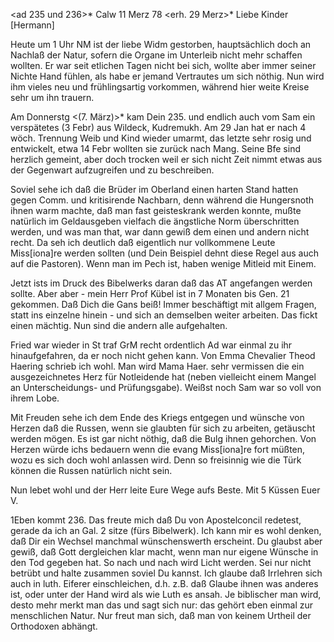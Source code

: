 <ad 235 und 236>* Calw 11 Merz 78
 <erh. 29 Merz>*
Liebe Kinder [Hermann]

Heute um 1 Uhr NM ist der liebe Widm gestorben, hauptsächlich doch an Nachlaß der Natur, sofern die Organe im Unterleib nicht mehr schaffen wollten. Er war seit etlichen Tagen nicht bei sich, wollte aber immer seiner Nichte Hand fühlen, als habe er jemand Vertrautes um sich nöthig. Nun wird ihm vieles neu und frühlingsartig vorkommen, während hier weite Kreise sehr um ihn trauern.

Am Donnerstg <(7. März)>* kam Dein 235. und endlich auch vom Sam ein verspätetes (3 Febr) aus Wildeck, Kudremukh. Am 29 Jan hat er nach 4 wöch. Trennung Weib und Kind wieder umarmt, das letzte sehr rosig und entwickelt, etwa 14 Febr wollten sie zurück nach Mang. Seine Bfe sind herzlich gemeint, aber doch trocken weil er sich nicht Zeit nimmt etwas aus der Gegenwart aufzugreifen und zu beschreiben.

Soviel sehe ich daß die Brüder im Oberland einen harten Stand hatten gegen Comm. und kritisirende Nachbarn, denn während die Hungersnoth ihnen warm machte, daß man fast geisteskrank werden konnte, mußte natürlich im Geldausgeben vielfach die ängstliche Norm überschritten werden, und was man that, war dann gewiß dem einen und andern nicht recht. Da seh ich deutlich daß eigentlich nur vollkommene Leute Miss[iona]re werden sollten (und Dein Beispiel dehnt diese Regel aus auch auf die Pastoren). Wenn man im Pech ist, haben wenige Mitleid mit Einem.

Jetzt ists im Druck des Bibelwerks daran daß das AT angefangen werden sollte. Aber aber - mein Herr Prof Kübel ist in 7 Monaten bis Gen. 21 gekommen. Daß Dich die Gans beiß! Immer beschäftigt mit allgem Fragen, statt ins einzelne hinein - und sich an demselben weiter arbeiten. Das fickt einen mächtig. Nun sind die andern alle aufgehalten.

Fried war wieder in St traf GrM recht ordentlich Ad war einmal zu ihr hinaufgefahren, da er noch nicht gehen kann. Von Emma Chevalier Theod Haering schrieb ich wohl. Man wird Mama Haer. sehr vermissen die ein ausgezeichnetes Herz für Notleidende hat (neben vielleicht einem Mangel an Unterscheidungs- und Prüfungsgabe). Weißst noch Sam war so voll von ihrem Lobe.

Mit Freuden sehe ich dem Ende des Kriegs entgegen und wünsche von Herzen daß die Russen, wenn sie glaubten für sich zu arbeiten, getäuscht werden mögen. Es ist gar nicht nöthig, daß die Bulg ihnen gehorchen. Von Herzen würde ichs bedauern wenn die evang Miss[iona]re fort müßten, wozu es sich doch wohl anlassen wird. Denn so freisinnig wie die Türk können die Russen natürlich nicht sein.

Nun lebet wohl und der Herr leite Eure Wege aufs Beste. Mit 5 Küssen  Euer V.

1Eben kommt 236. Das freute mich daß Du von Apostelconcil redetest, gerade da ich an Gal. 2 sitze (fürs Bibelwerk). Ich kann mir es wohl denken, daß Dir ein Wechsel manchmal wünschenswerth erscheint. Du glaubst aber gewiß, daß Gott dergleichen klar macht, wenn man nur eigene Wünsche in den Tod gegeben hat. So nach und nach wird Licht werden. Sei nur nicht betrübt und halte zusammen soviel Du kannst. Ich glaube daß Irrlehren sich auch in luth. Eiferer einschleichen, d.h. z.B. daß Glaube ihnen was anderes ist, oder unter der Hand wird als wie Luth es ansah. Je biblischer man wird, desto mehr merkt man das und sagt sich nur: das gehört eben einmal zur menschlichen Natur. Nur freut man sich, daß man von keinem Urtheil der Orthodoxen abhängt.
